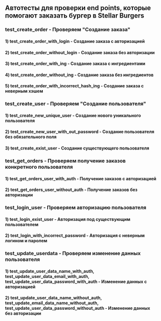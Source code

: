 ## Автотесты для проверки end points, которые помогают заказать бургер в Stellar Burgers

### test_create_order - Проверяем "Создание заказа"
#### 1) test_create_order_with_login - Создание заказа с авторизацией
#### 2) test_create_order_without_login - Создание заказа без авторизации
#### 3) test_create_order_with_ing - Создание заказа с ингредиентами
#### 4) test_create_order_without_ing - Создание заказа без ингредиентов
#### 5) test_create_order_with_incorrect_hash_ing - Создание заказа с неверным хэшем

### test_create_user - Проверяем "Создание пользователя"
#### 1) test_create_new_unique_user - Создание нового уникального пользователя
#### 2) test_create_new_user_with_out_password - Создание пользователя без обязательного поля
#### 3) test_create_exist_user - Создание существующего пользователя

### test_get_orders - Проверяем получение заказов конкретного пользователя
#### 1) test_get_orders_user_with_auth - Получение заказов с авторизацией
#### 2) test_get_orders_user_without_auth - Получение заказов без авторизации

### test_login_user - Проверяем авторизацию пользователя
#### 1) test_login_exist_user - Авторизация под существующим пользователем
#### 2) test_login_with_incorrect_password - Авторизация с неверным логином и паролем

### test_update_userdata - Проверяем изменение данных пользователя
#### 1) test_update_user_data_name_with_auth, test_update_user_data_email_with_auth, test_update_user_data_password_with_auth - Изменение данных с авторизацией
#### 2) test_update_user_data_name_without_auth, test_update_email_data_name_without_auth, test_update_user_data_password_without_auth - Изменение данных без авторизации
